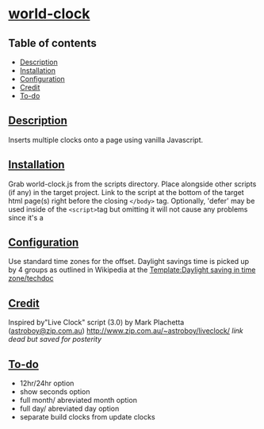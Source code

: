 # [world-clock](http://roymosby.me/world-clock/)

## Table of contents

- [Description](#description)
- [Installation](#installation)
- [Configuration](#configuration)
- [Credit](#credit)
- [To-do](#to-do)

## [Description](https://github.com/egomadking/world-clock#description)

Inserts multiple clocks onto a page using vanilla Javascript.

## [Installation](#installation)

Grab world-clock.js from the scripts directory. Place alongside other scripts (if any) in the target project. Link to the script at the bottom of the target html page(s) right before the closing `</body>` tag. Optionally, 'defer' may be used inside of the `<script>`tag but omitting it will not cause any problems since it's a

## [Configuration](https://github.com/egomadking/world-clock#configuration)

Use standard time zones for the offset. Daylight savings time is picked up by 4 groups as outlined in Wikipedia at the [Template:Daylight saving in time zone/techdoc](https://en.wikipedia.org/wiki/Template:Daylight_saving_in_time_zone/techdoc)

## [Credit](https://github.com/egomadking/world-clock#credit)

Inspired by"Live Clock" script (3.0) by Mark Plachetta (astroboy@zip.com.au)
http://www.zip.com.au/~astroboy/liveclock/
_link dead but saved for posterity_

## [To-do](https://github.com/egomadking/world-clock#to-do)

- 12hr/24hr option
- show seconds option
- full month/ abreviated month option
- full day/ abreviated day option
- separate build clocks from update clocks
